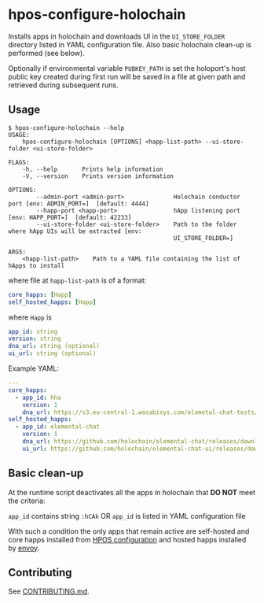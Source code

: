 # hpos-configure-holochain

Installs apps in holochain and downloads UI in the `UI_STORE_FOLDER` directory listed in YAML configuration file. Also basic holochain clean-up is performed (see below).

Optionally if environmental variable `PUBKEY_PATH` is set the holoport's host public key created during first run will be saved in a file at given path and retrieved during subsequent runs.

## Usage

```
$ hpos-configure-holochain --help
USAGE:
    hpos-configure-holochain [OPTIONS] <happ-list-path> --ui-store-folder <ui-store-folder>

FLAGS:
    -h, --help       Prints help information
    -V, --version    Prints version information

OPTIONS:
        --admin-port <admin-port>              Holochain conductor port [env: ADMIN_PORT=]  [default: 4444]
        --happ-port <happ-port>                hApp listening port [env: HAPP_PORT=]  [default: 42233]
        --ui-store-folder <ui-store-folder>    Path to the folder where hApp UIs will be extracted [env:
                                               UI_STORE_FOLDER=]

ARGS:
    <happ-list-path>    Path to a YAML file containing the list of hApps to install

```

where file at `happ-list-path` is of a format:

```yaml
core_happs: [Happ]
self_hosted_happs: [Happ]
```

where `Happ` is

```yaml
app_id: string
version: string
dna_url: string (optional)
ui_url: string (optional)
```

Example YAML:

```yaml
---
core_happs:
  - app_id: hha
    version: 1
    dna_url: https://s3.eu-central-1.wasabisys.com/elemetal-chat-tests/hha.dna.gz
self_hosted_happs:
  - app_id: elemental-chat
    version: 1
    dna_url: https://github.com/holochain/elemental-chat/releases/download/v0.0.1-alpha3/elemental-chat.dna.gz
    ui_url: https://github.com/holochain/elemental-chat-ui/releases/download/v0.0.1-alpha7/elemental-chat.zip
```

## Basic clean-up

At the runtime script deactivates all the apps in holochain that **DO NOT** meet the criteria:

`app_id` contains string `:hCAk` OR `app_id` is listed in YAML configuration file

With such a condition the only apps that remain active are self-hosted and core happs installed from [HPOS configuration](https://github.com/Holo-Host/holo-nixpkgs/blob/develop/profiles/logical/hpos/default.nix#L203) and hosted happs installed by [envoy](https://github.com/Holo-Host/holo-envoy).

## Contributing

See [CONTRIBUTING.md](CONTRIBUTING.md).
